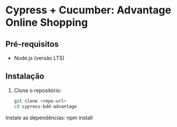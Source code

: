 # Cypress + Cucumber: Advantage Online Shopping

## **Pré-requisitos**
- Node.js (versão LTS)

## **Instalação**
1. Clone o repositório:
   ```bash
   git clone <repo-url>
   cd cypress-bdd-advantage

Instale as dependências:
npm install


